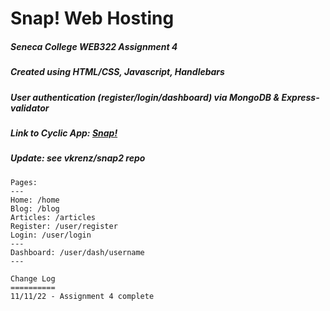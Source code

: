 
# Snap! Web Hosting

##### Seneca College ***WEB322 Assignment 4***

##### Created using ***HTML/CSS***, ***Javascript***, ***Handlebars***

##### User authentication (register/login/dashboard) via ***MongoDB*** & ***Express-validator***

##### Link to Cyclic App: [Snap!](https://snap.cyclic.app)

##### Update: see vkrenz/snap2 repo 

```
Pages:
---
Home: /home
Blog: /blog
Articles: /articles
Register: /user/register
Login: /user/login
---
Dashboard: /user/dash/username
---

Change Log
==========
11/11/22 - Assignment 4 complete
```

